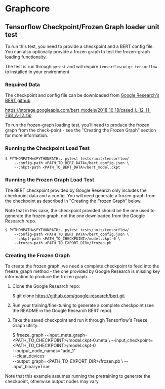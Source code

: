 # Graphcore

## Tensorflow Checkpoint/Frozen Graph loader unit test

To run this test, you need to provide a checkpoint and a BERT config file.
You can also optionally provide a frozen graph to test the frozen-graph loading
functionalty.

The test is run through `pytest` and will require `tensorflow` or `gc-tensorflow`
to installed in your environment. 

### Required Data

The checkpoint and config file can be downloaded from [Google Research's BERT
github](https://github.com/google-research/bert): 

https://storage.googleapis.com/bert_models/2018_10_18/cased_L-12_H-768_A-12.zip

To run the frozen-graph loading test, you'll need to produce the frozen graph from the check-point - see the "Creating the Frozen Graph" section for more information.

### Running the Checkpoint Load Test

	$ PYTHONPATH=$PYTHONPATH:. pytest tests/unit/tensorflow/
		--config-path <PATH_TO_BERT_DATA>/bert_config.json \
		--chkpt-path <PATH_TO_BERT_DATA>/bert_model.ckpt

### Running the Frozen Graph Load Test

The BERT checkpoint provided by Google Research only includes the 
checkpoint data and a config. You will need generate a frozen graph from
the checkpoint as described in "Creating the Frozen Graph" below.

Note that in this case, the checkpoint provided should be the one used
to generate the frozen graph, not the one downloaded from the Google
Research repo.

	$ PYTHONPATH=$PYTHONPATH:. pytest tests/unit/tensorflow/
		--config-path <PATH_TO_BERT_DATA>/bert_config.json \
		--chkpt-path <PATH_TO_CHECKPOINT>/model.ckpt-0 \
		--frozen-path <PATH_TO_EXPORT_DIR>/frozen.pb

### Creating the Frozen Graph

To create the frozen graph, we need a complete checkpoint to feed into the
freeze_graph method - the one provided by Google Research is missing key
information to produce the frozen graph.

1. Clone the Google Research repo:

	$ git clone https://github.com/google-research/bert.git

2. Run your training/fine-tuning to generate a complete checkpoint (see the
   README in the Google Research BERT repo).

3. Take the saved checkpoint and run it through Tensorflow's Freeze Graph
   utility:

	$ freeze_graph --input_meta_graph=<PATH_TO_CHECKPOINT>/model.ckpt-0.meta \ 
		--input_checkpoint=<PATH_TO_CHECKPOINT>/model.ckpt-0 \
		--output_node_names="add_1" \
		--clear_devices \
		--output_graph=<PATH_TO_EXPORT_DIR>/frozen.pb \ 
		--input_binary=True

Note that this example assumes running the pretraining to generate the
checkpoint, otherwise output nodes may vary.
